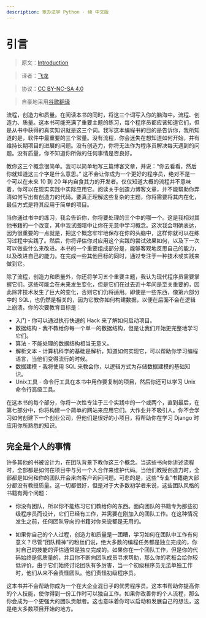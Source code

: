 ```yaml
---
description: 笨办法学 Python · 续 中文版
---
```


# 引言

> 原文：[Introduction](https://learncodethehardway.org/more-python-book/intro.html)

> 译者：[飞龙](https://github.com/wizardforcel)

> 协议：[CC BY-NC-SA 4.0](http://creativecommons.org/licenses/by-nc-sa/4.0/)

> 自豪地采用[谷歌翻译](https://translate.google.cn/)

流程，创造力和质量。在阅读本书的同时，将这三个词写入你的脑海中。流程、创造力、质量。这本书可能充满了重要主题的练习，每个程序员都应该知道它们，但是从书中获得的真实知识就是这三个词。我写这本编程书的目的是告诉你，我所知道的是，软件中最重要的三个常量。没有流程，你会迷失在想知道如何开始，并有维持长期项目的进展的问题。没有创造力，你将无法作为程序员解决每天遇到的问题。没有质量，你不知道你所做的任何事情是否良好。

教你这三个概念很简单。我可以简单地写三篇博客文章，并说：“你去看看，然后你就知道这三个字是什么意思。” 这不会让你成为一个更好的程序员，绝对不是一个可以在未来 10 到 20 年内自食其力的开发者。仅仅知道大概的流程并不意味着，你可以在现实实践中实际应用它。阅读关于创造力博客文章，并不能帮助你弄清如何写出有创造力的代码。要真正理解这些复杂的主题，你将需要将其内在化，最佳方式是将其应用于简单的项目。

当你通过书中的练习，我会告诉你，你将要处理的三个中的哪一个。这是我相对其他书籍的一个改变，其中我试图暗中让你在无意中学习概念。这次我会明确表达，因为很重要的一点就是，把这个概念牢牢地保存在你的头脑中，这样你就可以在练习过程中实践了。然后，你将评估你对应用这个实践的尝试效果如何，以及下一次可以做些什么来改进。本书的一个重要组成部分是，能够客观地反思自己的能力，以及改进自己的能力。在完成一些其他目标的同时，通过专注于一种技术或实践来做到它。

除了流程，创造力和质量外，你还将学习五个重要主题，我认为现代程序员需要掌握它们。这些可能会在未来发生变化，但是它们在过去近十年间是至关重要的，因此除非技术发生了巨大的变化，否则它们仍将适用。即使是一些东西，像第六部分中的 SQL，也仍然是相关的，因为它教你如何构建数据，以便在后面不会在逻辑上崩溃。你的次要教育目标是：

+   入门 - 你可以通过执行快速的 Hack 来了解如何启动项目。
+   数据结构 - 我不教给你每一个单一的数据结构，但是让我们开始更完整地学习它们。
+   算法 - 不能处理的数据结构相当无意义。
+   解析文本 - 计算机科学的基础是解析，知道如何实现它，可以帮助你学习编程语言，当他们变得流行的时候。
+   数据建模 - 我将使用 SQL 来教会你，以逻辑方式为存储数据建模的基础知识。
+   Unix工具 - 命令行工具在本书中用作要复制的项目，然后你还可以学习 Unix 命令行高级工具。

在这本书的每个部分，你将一次性专注于三个实践中的一个或两个，直到最后，在第七部分中，你将构建一个简单的网站来应用它们。大作业并不吸引人。你不会学习如何创建下一个创业公司，但他们是很好的小项目，将帮助你在学习 Django 时应用你所熟悉的知识。

## 完全是个人的事情

许多其他的书被设计为，在团队背景下教你这三个概念。当这些书向你讲述流程时，全部都是如何在项目中与另一个人合作来维护代码。当他们教授创造力时，全部都是如何和你的团队开会来向客户询问问题。可悲的是，这些“专业”书籍绝大部分都没有教授质量。这一切都很好，但是对于大多数初学者来说，这些团队风格的书籍有两个问题：

+   你没有团队，所以你不能练习它们教给你的东西。面向团队的书籍专为那些初级程序员而设计，它们已经有工作，并需要在刚加入的团队工作。在这种情况发生之前，任何团队导向的书籍对你来说都是无用的。

+   如果你自己的个人过程，创造力和质量是一团糟，学习如何在团队中工作有何意义？尽管“团队精神”的粉丝们说，绝大多数的编程任务都是独立完成的，你对自己的技能的评估通常是独立完成的。如果你在一个团队工作，但是你的代码始终是低质量的，并且你不断向团队成员寻求帮助，那么你的老板会给你较低评价。由于它们始终讨论团队有多厉害，当一个初级程序员无法单独工作时，他们从来不会责怪团队。他们责怪初级程序员。

这本书并不会帮助你成为一个在大企业混日子的优秀程序员。这本书帮助你提高你的个人技能，使你得到一份工作时可以独自工作。如果你改善你的个人流程，那么你会成为一个更强大的团队贡献者。这也意味着你可以启动和发展自己的想法，这是绝大多数项目开始的地方。
